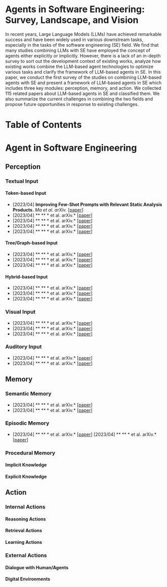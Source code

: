 # Agents in Software Engineering: Survey, Landscape, and Vision

In recent years, Large Language Models (LLMs) have achieved remarkable success and have been widely used in various downstream tasks, especially in the tasks of the software engineering (SE) field. We find that many studies combining LLMs with SE have employed the concept of agents either explicitly or implicitly. However, there is a lack of an in-depth survey to sort out the development context of existing works, analyze how existing works combine the LLM-based agent technologies to optimize various tasks and clarify the framework of LLM-based agents in SE. 
In this paper, we conduct the first survey of the studies on combining LLM-based agents with SE and present a framework of LLM-based agents in SE which includes three key modules: perception, memory, and action. We collected 115 related papers about LLM-based agents in SE and classified them. We also summarize the current challenges in combining the two fields and propose future opportunities in response to existing challenges. 

# Table of Contents


# Agent in Software Engineering


## Perception

### Textual Input
#### Token-based Input
* [2023/04] **Improving Few-Shot Prompts with Relevant Static Analysis Products.** *Ma et al. arXiv.* [[paper](https://arxiv.org/abs/2304.06815)]
* [2023/04] ** ** * et al. arXiv.* [[paper]()]
* [2023/04] ** ** * et al. arXiv.* [[paper]()]
* [2023/04] ** ** * et al. arXiv.* [[paper]()]
* [2023/04] ** ** * et al. arXiv.* [[paper]()]     				
#### Tree/Graph-based Input
* [2023/04] ** ** * et al. arXiv.* [[paper]()]
* [2023/04] ** ** * et al. arXiv.* [[paper]()]
* [2023/04] ** ** * et al. arXiv.* [[paper]()]
#### Hybrid-based Input
* [2023/04] ** ** * et al. arXiv.* [[paper]()]
* [2023/04] ** ** * et al. arXiv.* [[paper]()]
* [2023/04] ** ** * et al. arXiv.* [[paper]()]
### Visual Input
* [2023/04] ** ** * et al. arXiv.* [[paper]()]
* [2023/04] ** ** * et al. arXiv.* [[paper]()]
* [2023/04] ** ** * et al. arXiv.* [[paper]()]
### Auditory Input
* [2023/04] ** ** * et al. arXiv.* [[paper]()]
* [2023/04] ** ** * et al. arXiv.* [[paper]()]



## Memory
### Semantic Memory
* [2023/04] ** ** * et al. arXiv.* [[paper]()]
* [2023/04] ** ** * et al. arXiv.* [[paper]()]
### Episodic Memory
* [2023/04] ** ** * et al. arXiv.* [[paper]()]
[2023/04] ** ** * et al. arXiv.* [[paper]()]
### Procedural Memory
#### Implicit Knowledge
#### Explicit Knowledge



## Action
###  Internal Actions
#### Reasoning Actions
#### Retrieval Actions
#### Learning Actions

### External Actions

#### Dialogue with Human/Agents

#### Digital Environments

